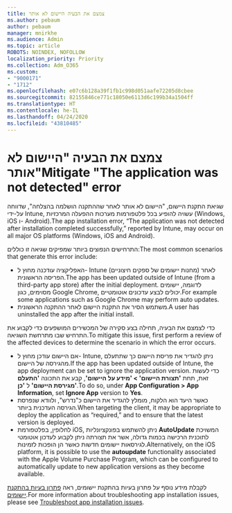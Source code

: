 ```yaml
---
title: צמצם את הבעיה היישום לא אותר
ms.author: pebaum
author: pebaum
manager: mnirkhe
ms.audience: Admin
ms.topic: article
ROBOTS: NOINDEX, NOFOLLOW
localization_priority: Priority
ms.collection: Adm_O365
ms.custom:
- "9000171"
- "1712"
ms.openlocfilehash: e07c6b128a39f1fb1c998d051aafe72205d8cbee
ms.sourcegitcommit: 82155846ce771c18050e6113d6c199b34a1504ff
ms.translationtype: HT
ms.contentlocale: he-IL
ms.lasthandoff: 04/24/2020
ms.locfileid: "43810485"
---
```

# <a name="mitigate-the-application-was-not-detected-error"></a><span data-ttu-id="28adf-102">צמצם את הבעיה "היישום לא אותר"</span><span class="sxs-lookup"><span data-stu-id="28adf-102">Mitigate "The application was not detected" error</span></span>

<span data-ttu-id="28adf-103">שגיאת התקנת היישום, "היישום לא אותר לאחר שההתקנה הושלמה בהצלחה", שדווחה על-ידי Intune, עשויה להופיע בכל פלטפורמות מערכות ההפעלה המרכזיות (Windows, iOS ו- Android).</span><span class="sxs-lookup"><span data-stu-id="28adf-103">The app installation error, “The application was not detected after installation completed successfully,” reported by Intune, may occur on all major OS platforms (Windows, iOS and Android).</span></span>

<span data-ttu-id="28adf-104">התרחישים הנפוצים ביותר שמפיקים שגיאה זו כוללים:</span><span class="sxs-lookup"><span data-stu-id="28adf-104">The most common scenarios that generate this error include:</span></span>

- <span data-ttu-id="28adf-105">האפליקציה עודכנה מחוץ ל- Intune (מחנות יישומים של ספקים חיצוניים) לאחר הפריסה הראשונית.</span><span class="sxs-lookup"><span data-stu-id="28adf-105">The app has been updated outside of Intune (from a third-party app store) after the initial deployment.</span></span> <span data-ttu-id="28adf-106">לדוגמה, יישומים מסוימים, כגון Google Chrome, יכולים לבצע עדכונים אוטומטיים.</span><span class="sxs-lookup"><span data-stu-id="28adf-106">For example some applications such as Google Chrome may perform auto updates.</span></span>
- <span data-ttu-id="28adf-107">משתמש הסיר את התקנת היישום לאחר ההתקנה הראשונית.</span><span class="sxs-lookup"><span data-stu-id="28adf-107">A user has uninstalled the app after the initial install.</span></span>

<span data-ttu-id="28adf-108">כדי לצמצם את הבעיה, תחילה בצע סקירה של המכשירים המושפעים כדי לקבוע את התרחיש שבו מתרחשת השגיאה.</span><span class="sxs-lookup"><span data-stu-id="28adf-108">To mitigate this issue, first perform a review of the affected devices to determine the scenario in which the error occurs.</span></span>

- <span data-ttu-id="28adf-109">אם היישום עודכן מחוץ ל- Intune, ניתן להגדיר את פריסת היישום כך שתתעלם מהגירסה של היישום.</span><span class="sxs-lookup"><span data-stu-id="28adf-109">If the app has been updated outside of Intune, the app deployment can be set to ignore the application version.</span></span> <span data-ttu-id="28adf-110">כדי לעשות זאת, תחת **'תצורת היישום' > 'מידע על היישום'**, קבע את התכונה **'התעלם מגירסת היישום'** ל **'כן'**.</span><span class="sxs-lookup"><span data-stu-id="28adf-110">To do so, under **App Configuration > App Information**, set **Ignore App** version to **Yes**.</span></span>
- <span data-ttu-id="28adf-111">כאשר היעד הוא הלקוח, מומלץ להגדיר את היישום כ"נדרש", ולוודא שנפרסת הגירסה העדכנית ביותר.</span><span class="sxs-lookup"><span data-stu-id="28adf-111">When targeting the client, it may be appropriate to deploy the application as “required,” and to ensure that the latest version is deployed.</span></span>
- <span data-ttu-id="28adf-112">לחלופין, בפלטפורמת iOS, ניתן להשתמש בפונקציונליות **AutoUpdate** המשויכת לתוכנית הרכישה בכמות גדולה, אשר את תצורתה ניתן לקבוע לעדכון אוטומטי לגירסאות יישומים חדשות כאשר הן הופכות לזמינות.</span><span class="sxs-lookup"><span data-stu-id="28adf-112">Alternatively, on the iOS platform, it is possible to use the **autoupdate** functionality associated with the Apple Volume Purchase Program, which can be configured to automatically update to new application versions as they become available.</span></span>

<span data-ttu-id="28adf-113">לקבלת מידע נוסף על פתרון בעיות בהתקנת יישומים, ראה [פתרון בעיות בהתקנת יישומים](https://docs.microsoft.com/intune/troubleshoot-app-install).</span><span class="sxs-lookup"><span data-stu-id="28adf-113">For more information about troubleshooting app installation issues, please see [Troubleshoot app installation issues](https://docs.microsoft.com/intune/troubleshoot-app-install).</span></span>
